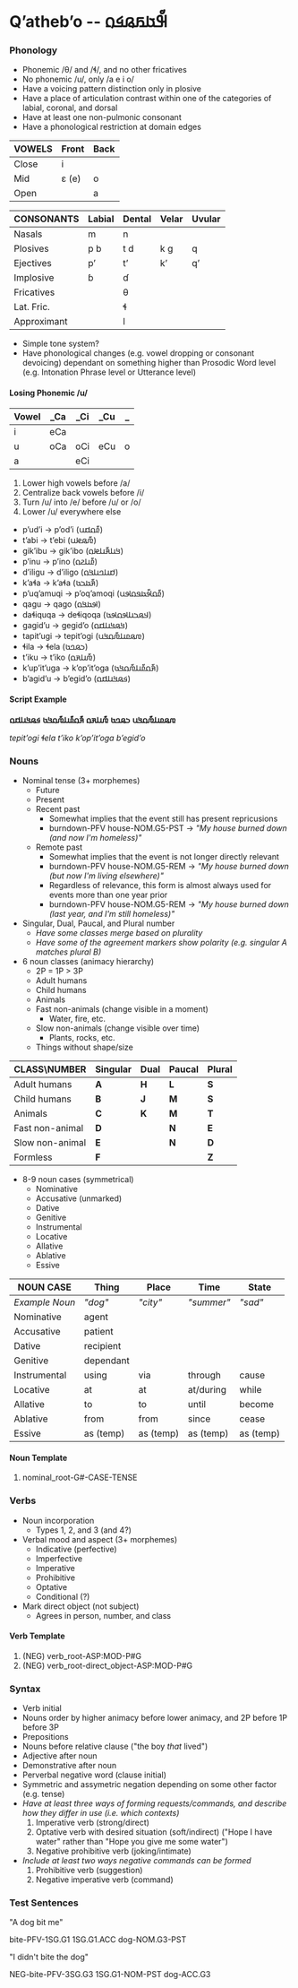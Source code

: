 # Qʼathebʼo -- 𞤗𞥇𞤢𞤬𞤫𞤩𞤮

### Phonology
- Phonemic /θ/ and /ɬ/, and no other fricatives
- No phonemic /u/, only /a e i o/
- Have a voicing pattern distinction only in plosive
- Have a place of articulation contrast within one of the categories of labial, coronal, and dorsal
- Have at least one non-pulmonic consonant
- Have a phonological restriction at domain edges

| VOWELS | Front | Back |
|---     |---    |---   |
| Close  | i     |      |
| Mid    | ɛ (e) | o    |
| Open   |       | a    |

| CONSONANTS  | Labial | Dental | Velar | Uvular |
|---          |---     |---     |---    |---     |
| Nasals      | m      | n      |       |        |
| Plosives    | p b    | t d    | k ɡ   | q      |
| Ejectives   | pʼ     | tʼ     | kʼ    | qʼ     |
| Implosive   | ɓ      | ɗ      |       |        |
| Fricatives  |        | θ      |       |        |
| Lat. Fric.  |        | ɬ      |       |        |
| Approximant |        | l      |       |        |

- Simple tone system?
- Have phonological changes (e.g. vowel dropping or consonant devoicing) dependant on something higher than Prosodic Word level (e.g. Intonation Phrase level or Utterance level)

#### Losing Phonemic /u/
| Vowel | \_Ca | \_Ci | \_Cu | \_   |
|---    |---   |---   |---   |---   |
| i     | eCa  |      |      |      |
| u     | oCa  | oCi  | eCu  | o    |
| a     |      | eCi  |      |      |

1. Lower high vowels before /a/
1. Centralize back vowels before /i/
1. Turn /u/ into /e/ before /u/ or /o/
1. Lower /u/ everywhere else

- pʼudʼi → pʼodʼi (𞤨𞥇𞤮𞤯𞤭)
- tʼabi → tʼebi (𞤼𞥇𞤫𞤦𞤭)
- gikʼibu → gikʼibo (𞤺𞤭𞤳𞥇𞤭𞤦𞤮)
- pʼinu → pʼino (𞤨𞥇𞤭𞤲𞤮)
- dʼiligu → dʼiligo (𞤯𞤭𞤤𞤭𞤺𞤮)
- kʼaɬa → kʼaɬa (𞤳𞥇𞤢𞤸𞤢)
- pʼuqʼamuqi → pʼoqʼamoqi (𞤨𞥇𞤮𞤹𞥇𞤢𞤥𞤮𞤹𞤭)
- qagu → qago (𞤹𞤢𞤺𞤮)
- daɬiquqa → deɬiqoqa (𞤣𞤫𞤸𞤭𞤹𞤮𞤹𞤢)
- gagidʼu → gegidʼo (𞤺𞤫𞤺𞤭𞤯𞤮)
- tapitʼugi → tepitʼogi (𞤼𞤫𞤨𞤭𞤼𞥇𞤮𞤺𞤭)
- ɬila → ɬela (𞤸𞤫𞤤𞤢)
- tʼiku → tʼiko (𞤼𞥇𞤭𞤳𞤮)
- kʼupʼitʼuga → kʼopʼitʼoga (𞤳𞥇𞤮𞤨𞥇𞤭𞤼𞥇𞤮𞤺𞤢)
- bʼagidʼu → bʼegidʼo (𞤩𞤫𞤺𞤭𞤯𞤮)

#### Script Example
<div>
<p style="font-weight: bold">𞤼𞤫𞤨𞤭𞤼𞥇𞤮𞤺𞤭 𞤸𞤫𞤤𞤢 𞤼𞥇𞤭𞤳𞤮 𞤳𞥇𞤮𞤨𞥇𞤭𞤼𞥇𞤮𞤺𞤢 𞤩𞤫𞤺𞤭𞤯𞤮</p>
<p style="font-style: italic">tepitʼogi ɬela tʼiko kʼopʼitʼoga bʼegidʼo</p>
</div>

### Nouns
- Nominal tense (3+ morphemes)
    - Future
    - Present
    - Recent past
        - Somewhat implies that the event still has present repricusions
        - burndown-PFV house-NOM.G5-PST → *"My house burned down (and now I'm homeless)"*
    - Remote past
        - Somewhat implies that the event is not longer directly relevant
        - burndown-PFV house-NOM.G5-REM → *"My house burned down (but now I'm living elsewhere)"*
        - Regardless of relevance, this form is almost always used for events more than one year prior
        - burndown-PFV house-NOM.G5-REM → *"My house burned down (last year, and I'm still homeless)"*
- Singular, Dual, Paucal, and Plural number
    - *Have some classes merge based on plurality*
    - *Have some of the agreement markers show polarity (e.g. singular A matches plural B)*
- 6 noun classes (animacy hierarchy)
    - 2P = 1P > 3P
    - Adult humans
    - Child humans
    - Animals
    - Fast non-animals (change visible in a moment)
        - Water, fire, etc.
    - Slow non-animals (change visible over time)
        - Plants, rocks, etc.
    - Things without shape/size

| CLASS\\NUMBER   | Singular | Dual  | Paucal | Plural |
|---              |---       |---    |---     |---     |
| Adult humans    | **A**    | **H** | **L**  | **S**  |
| Child humans    | **B**    | **J** | **M**  | **S**  |
| Animals         | **C**    | **K** | **M**  | **T**  |
| Fast non-animal | **D**    |       | **N**  | **E**  |
| Slow non-animal | **E**    |       | **N**  | **D**  |
| Formless        | **F**    |       |        | **Z**  |

- 8-9 noun cases (symmetrical)
    - Nominative
    - Accusative (unmarked)
    - Dative
    - Genitive
    - Instrumental
    - Locative
    - Allative
    - Ablative
    - Essive

| NOUN CASE      | Thing     | Place     | Time       | State     |
|---             |---        |---        |---         |---        |
| *Example Noun* | *"dog"*   | *"city"*  | *"summer"* | *"sad"*   |
| Nominative     | agent     |           |            |           |
| Accusative     | patient   |           |            |           |
| Dative         | recipient |           |            |           |
| Genitive       | dependant |           |            |           |
| Instrumental   | using     | via       | through    | cause     |
| Locative       | at        | at        | at/during  | while     |
| Allative       | to        | to        | until      | become    |
| Ablative       | from      | from      | since      | cease     |
| Essive         | as (temp) | as (temp) | as (temp)  | as (temp) |

#### Noun Template
1. nominal_root-G#-CASE-TENSE

### Verbs
- Noun incorporation
    - Types 1, 2, and 3 (and 4?)
- Verbal mood and aspect (3+ morphemes)
    - Indicative (perfective)
    - Imperfective
    - Imperative
    - Prohibitive
    - Optative
    - Conditional (?)
- Mark direct object (not subject)
    - Agrees in person, number, and class

#### Verb Template
1. (NEG) verb_root-ASP:MOD-P#G
1. (NEG) verb_root-direct_object-ASP:MOD-P#G

### Syntax
- Verb initial
- Nouns order by higher animacy before lower animacy, and 2P before 1P before 3P
- Prepositions
- Nouns before relative clause ("the boy *that* lived")
- Adjective after noun
- Demonstrative after noun
- Perverbal negative word (clause initial)
- Symmetric and assymetric negation depending on some other factor (e.g. tense)
- *Have at least three ways of forming requests/commands, and describe how they differ in use (i.e. which contexts)*
    1. Imperative verb (strong/direct)
    1. Optative verb with desired situation (soft/indirect) ("Hope I have water" rather than "Hope you give me some water")
    1. Negative prohibitive verb (joking/intimate)
- *Include at least two ways negative commands can be formed*
    1. Prohibitive verb (suggestion)
    1. Negative imperative verb (command)

### Test Sentences
"A dog bit me"

bite-PFV-1SG.G1 1SG.G1.ACC dog-NOM.G3-PST


"I didn't bite the dog"

NEG-bite-PFV-3SG.G3 1SG.G1-NOM-PST dog-ACC.G3
